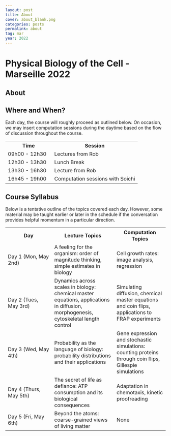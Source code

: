 ```yaml
---
layout: post
title: About
cover: about_blank.png
categories: posts
permalink: about
tag: mar
year: 2022
---
```

# Physical Biology of the Cell - Marseille 2022

## About


## Where and When?

Each day, the course will roughly proceed as outlined below. On occasion, we may insert computation sessions during the daytime based on the flow of discussion throughout the course. 

<table>
<tr>
    <th style="width:130px"><b>Time</b></th>
    <th><b>Session</b></th>
</tr>
<tr>
    <td>09h00 - 12h30</td>
    <td>Lectures from Rob</td>
</tr>
<tr>
    <td>12h30 - 13h30</td>
    <td>Lunch Break</td>
</tr>
<tr>
    <td>13h30 - 16h30</td>
    <td>Lecture from Rob</td>
</tr>
<tr>
    <td>16h45 - 19h00</td>
    <td>Computation sessions with Soichi</td>
</tr>
</table>

## Course Syllabus

Below is a tentative outline of the topics covered each day. However, some material may be taught earlier or later in the schedule if the conversation provides helpful momentum in a particular direction.

<table>
<tr>
    <th style="width:130px"><b>Day</b></th>
    <th><b>Lecture Topics</b></th>
    <th><b>Computation Topics</b></th>
</tr>
<tr>
    <td>Day 1 (Mon, May 2nd)</td>
    <td>A feeling for the organism: order of magnitude thinking, simple estimates in biology</td>
    <td>Cell growth rates: image analysis, regression</td>
</tr>
<tr>
    <td>Day 2 (Tues, May 3rd)</td>
    <td>Dynamics across scales in biology: chemical master equations, applications in diffusion, morphogenesis, cytoskeletal length control</td>
    <td>Simulating diffusion, chemical master equations and coin flips, applications to FRAP experiments</td>
</tr>
<tr>
    <td>Day 3 (Wed, May 4th)</td>
    <td>Probability as the language of biology: probability distributions and their applications</td>
    <td>Gene expression and stochastic simulations: counting proteins through coin flips, Gillespie simulations</td>
</tr>
<tr>
    <td>Day 4 (Thurs, May 5th)</td>
    <td>The secret of life as defiance: ATP consumption and its biological consequences</td>
    <td>Adaptation in chemotaxis, kinetic proofreading</td>
</tr>
<tr>
    <td>Day 5 (Fri, May 6th)</td>
    <td>Beyond the atoms: coarse-grained views of living matter</td>
    <td>None</td>
</tr>
</table>